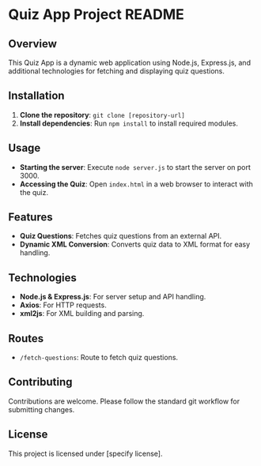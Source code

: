 # Quiz App Project README

## Overview

This Quiz App is a dynamic web application using Node.js, Express.js, and additional technologies for fetching and displaying quiz questions.

## Installation

1. **Clone the repository**: `git clone [repository-url]`
2. **Install dependencies**: Run `npm install` to install required modules.

## Usage

- **Starting the server**: Execute `node server.js` to start the server on port 3000.
- **Accessing the Quiz**: Open `index.html` in a web browser to interact with the quiz.

## Features

- **Quiz Questions**: Fetches quiz questions from an external API.
- **Dynamic XML Conversion**: Converts quiz data to XML format for easy handling.

## Technologies

- **Node.js & Express.js**: For server setup and API handling.
- **Axios**: For HTTP requests.
- **xml2js**: For XML building and parsing.

## Routes

- `/fetch-questions`: Route to fetch quiz questions.

## Contributing

Contributions are welcome. Please follow the standard git workflow for submitting changes.

## License

This project is licensed under [specify license].
